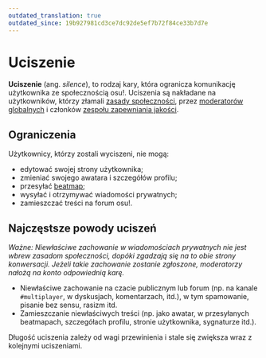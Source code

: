 ```yaml
---
outdated_translation: true
outdated_since: 19b927981cd3ce7dc92de5ef7b72f84ce33b7d7e
---
```


# Uciszenie

**Uciszenie** (ang. *silence*), to rodzaj kary, która ogranicza komunikację użytkownika ze społecznością osu!. Uciszenia są nakładane na użytkowników, którzy złamali [zasady społeczności](/wiki/Rules), przez [moderatorów globalnych](/wiki/People/The_Team/Global_Moderation_Team) i członków [zespołu zapewniania jakości](/wiki/People/The_Team/Nomination_Assessment_Team).

## Ograniczenia

Użytkownicy, którzy zostali wyciszeni, nie mogą:

- edytować swojej strony użytkownika;
- zmieniać swojego awatara i szczegółów profilu;
- przesyłać [beatmap](/wiki/Beatmap);
- wysyłać i otrzymywać wiadomości prywatnych;
- zamieszczać treści na forum osu!.

## Najczęstsze powody uciszeń

*Ważne: Niewłaściwe zachowanie w wiadomościach prywatnych nie jest wbrew zasadom społeczności, dopóki zgadzają się na to obie strony konwersacji. Jeżeli takie zachowanie zostanie zgłoszone, moderatorzy nałożą na konto odpowiednią karę.*

- Niewłaściwe zachowanie na czacie publicznym lub forum (np. na kanale `#multiplayer`, w dyskusjach, komentarzach, itd.), w tym spamowanie, pisanie bez sensu, rasizm itd.
- Zamieszczanie niewłaściwych treści (np. jako awatar, w przesyłanych beatmapach, szczegółach profilu, stronie użytkownika, sygnaturze itd.).

Długość uciszenia zależy od wagi przewinienia i stale się zwiększa wraz z kolejnymi uciszeniami.
